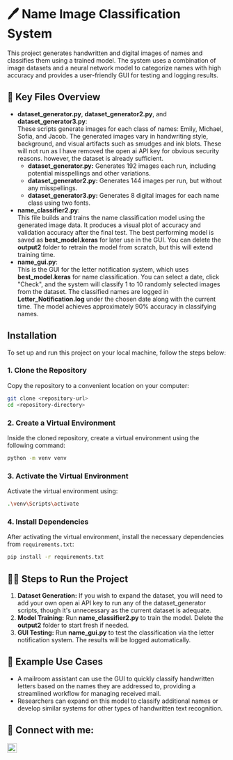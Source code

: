 <h1>🖊️ Name Image Classification System</h1>

<p>This project generates handwritten and digital images of names and classifies them using a trained model. The system uses a combination of image datasets and a neural network model to categorize names with high accuracy and provides a user-friendly GUI for testing and logging results.</p>

<h2>📂 Key Files Overview</h2>

<ul>
  <li><b>dataset_generator.py</b>, <b>dataset_generator2.py</b>, and <b>dataset_generator3.py</b>: <br/>
    These scripts generate images for each class of names: Emily, Michael, Sofia, and Jacob. The generated images vary in handwriting style, background, and visual artifacts such as smudges and ink blots. These will not run as I have removed the open ai API key for obvious security reasons. however, the dataset is already sufficient.
    <ul>
      <li><b>dataset_generator.py:</b> Generates 192 images each run, including potential misspellings and other variations.</li>
      <li><b>dataset_generator2.py:</b> Generates 144 images per run, but without any misspellings.</li>
      <li><b>dataset_generator3.py:</b> Generates 8 digital images for each name class using two fonts.</li>
    </ul>
  </li>

  <li><b>name_classifier2.py</b>: <br/>
    This file builds and trains the name classification model using the generated image data. It produces a visual plot of accuracy and validation accuracy after the final test. The best performing model is saved as <b>best_model.keras</b> for later use in the GUI. You can delete the <b>output2</b> folder to retrain the model from scratch, but this will extend training time.
  </li>

  <li><b>name_gui.py</b>: <br/>
    This is the GUI for the letter notification system, which uses <b>best_model.keras</b> for name classification. You can select a date, click "Check", and the system will classify 1 to 10 randomly selected images from the dataset. The classified names are logged in <b>Letter_Notification.log</b> under the chosen date along with the current time. The model achieves approximately 90% accuracy in classifying names.
  </li>
</ul>

<h2>Installation</h2> 

To set up and run this project on your local machine, follow the steps below:

### 1. Clone the Repository

Copy the repository to a convenient location on your computer:

```bash
git clone <repository-url>
cd <repository-directory>
```

### 2. Create a Virtual Environment

Inside the cloned repository, create a virtual environment using the following command:

```bash
python -m venv venv
```

### 3. Activate the Virtual Environment

Activate the virtual environment using:

  ```bash
  .\venv\Scripts\activate
  ```

### 4. Install Dependencies

After activating the virtual environment, install the necessary dependencies from `requirements.txt`:

```bash
pip install -r requirements.txt
```
<h2>👨‍💻 Steps to Run the Project</h2>

<ol>
  <li><b>Dataset Generation:</b> If you wish to expand the dataset,  you will need to add your own open ai API key to run any of the dataset_generator scripts, though it's unnecessary as the current dataset is adequate.</li>
  <li><b>Model Training:</b> Run <b>name_classifier2.py</b> to train the model. Delete the <b>output2</b> folder to start fresh if needed.</li>
  <li><b>GUI Testing:</b> Run <b>name_gui.py</b> to test the classification via the letter notification system. The results will be logged automatically.</li>
</ol>

<h2>📝 Example Use Cases</h2>

<ul>
  <li>A mailroom assistant can use the GUI to quickly classify handwritten letters based on the names they are addressed to, providing a streamlined workflow for managing received mail.</li>
  <li>Researchers can expand on this model to classify additional names or develop similar systems for other types of handwritten text recognition.</li>
</ul>

<h2>🤳 Connect with me:</h2>

<a href="https://linkedin.com/in/yourprofile"><img align="left" alt="LinkedIn" width="22px" src="https://cdn.jsdelivr.net/npm/simple-icons@v3/icons/linkedin.svg" /></a> 
